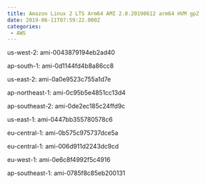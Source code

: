 ```yaml
---
title: Amazon Linux 2 LTS Arm64 AMI 2.0.20190612 arm64 HVM gp2
date: 2019-06-11T07:59:22.000Z
categories:
 - AWS
---
```


us-west-2: ami-0043879194eb2ad40

ap-south-1: ami-0d1144fd4b8a86cc8

us-east-2: ami-0a0e9523c755a1d7e

ap-northeast-1: ami-0c95b5e4851cc13d4

ap-southeast-2: ami-0de2ec185c24ffd9c

us-east-1: ami-0447bb355780578c6

eu-central-1: ami-0b575c975737dce5a

eu-central-1: ami-006d911d2243dc9cd

eu-west-1: ami-0e6c8f4992f5c4916

ap-southeast-1: ami-0785f8c85eb200131

